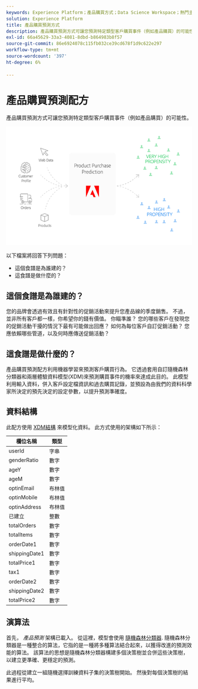 ```yaml
---
keywords: Experience Platform；產品購買方式；Data Science Workspace；熱門主題；方式；預先建立方式
solution: Experience Platform
title: 產品購買預測方式
description: 產品購買預測方式可讓您預測特定類型客戶購買事件（例如產品購買）的可能性。
exl-id: 66a45629-33a3-4081-8dbd-b864983b8f57
source-git-commit: 86e6924078c115fb032ce39cd678f1d9c622e297
workflow-type: tm+mt
source-wordcount: '397'
ht-degree: 6%

---
```


# 產品購買預測配方

產品購買預測方式可讓您預測特定類型客戶購買事件（例如產品購買）的可能性。

![](../images/pre-built-recipes/ppp_bigpicture.png)

以下檔案將回答下列問題：
* 這個食譜是為誰建的？
* 這食譜是做什麼的？

## 這個食譜是為誰建的？

您的品牌會透過有效且有針對性的促銷活動來提升您產品線的季度銷售。 不過，並非所有客戶都一樣，你希望你的錢有價值。 你瞄準誰？ 您的哪些客戶在發現您的促銷活動干擾的情況下最有可能做出回應？ 如何為每位客戶自訂促銷活動？ 您應依賴哪些管道，以及何時應傳送促銷活動？

## 這食譜是做什麼的？

產品購買預測配方利用機器學習來預測客戶購買行為。 它透過套用自訂隨機森林分類器和兩層體驗資料模型(XDM)來預測購買事件的機率來達成此目的。 此模型利用輸入資料，併入客戶設定檔資訊和過去購買記錄，並預設為由我們的資料科學家所決定的預先決定的設定參數，以提升預測準確度。

## 資料結構

此配方使用 [XDM結構](../../xdm/home.md) 來模型化資料。 此方式使用的架構如下所示：

| 欄位名稱 | 類型 |
| --- | --- |
| userId | 字串 |
| genderRatio | 數字 |
| ageY | 數字 |
| ageM | 數字 |
| optinEmail | 布林值 |
| optinMobile | 布林值 |
| optinAddress | 布林值 |
| 已建立 | 整數 |
| totalOrders | 數字 |
| totalItems | 數字 |
| orderDate1 | 數字 |
| shippingDate1 | 數字 |
| totalPrice1 | 數字 |
| tax1 | 數字 |
| orderDate2 | 數字 |
| shippingDate2 | 數字 |
| totalPrice2 | 數字 |


## 演算法

首先， *產品預測* 架構已載入。 從這裡，模型會使用 [隨機森林分類器](https://scikit-learn.org/stable/modules/generated/sklearn.ensemble.RandomForestClassifier.html). 隨機森林分類器是一種整合的算法，它指的是一種將多種算法結合起來，以獲得改進的預測效能的算法。 該算法的思想是隨機森林分類器構建多個決策樹並合併這些決策樹，以建立更準確、更穩定的預測。

此過程從建立一組隨機選擇訓練資料子集的決策樹開始。 然後對每個決策樹的結果進行平均。
